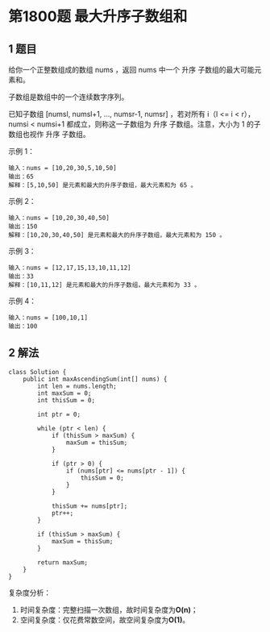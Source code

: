 # 第1800题 最大升序子数组和

## 1 题目

给你一个正整数组成的数组 nums ，返回 nums 中一个 升序 子数组的最大可能元素和。

子数组是数组中的一个连续数字序列。

已知子数组 [numsl, numsl+1, ..., numsr-1, numsr] ，若对所有 i（l <= i < r），numsi < numsi+1 都成立，则称这一子数组为 升序 子数组。注意，大小为 1 的子数组也视作 升序 子数组。

示例 1：

```
输入：nums = [10,20,30,5,10,50]
输出：65
解释：[5,10,50] 是元素和最大的升序子数组，最大元素和为 65 。
```

示例 2：

```
输入：nums = [10,20,30,40,50]
输出：150
解释：[10,20,30,40,50] 是元素和最大的升序子数组，最大元素和为 150 。 
```

示例 3：

```
输入：nums = [12,17,15,13,10,11,12]
输出：33
解释：[10,11,12] 是元素和最大的升序子数组，最大元素和为 33 。 
```

示例 4：

```
输入：nums = [100,10,1]
输出：100
```

## 2 解法

```
class Solution {
    public int maxAscendingSum(int[] nums) {
        int len = nums.length;
        int maxSum = 0;
        int thisSum = 0;

        int ptr = 0;

        while (ptr < len) {
            if (thisSum > maxSum) {
                maxSum = thisSum;
            }

            if (ptr > 0) {
                if (nums[ptr] <= nums[ptr - 1]) {
                    thisSum = 0;
                }
            }

            thisSum += nums[ptr];
            ptr++;
        }

        if (thisSum > maxSum) {
            maxSum = thisSum;
        }

        return maxSum;
    }
}
```

复杂度分析：

1. 时间复杂度：完整扫描一次数组，故时间复杂度为**O(n)**；
2. 空间复杂度：仅花费常数空间，故空间复杂度为**O(1)**。





